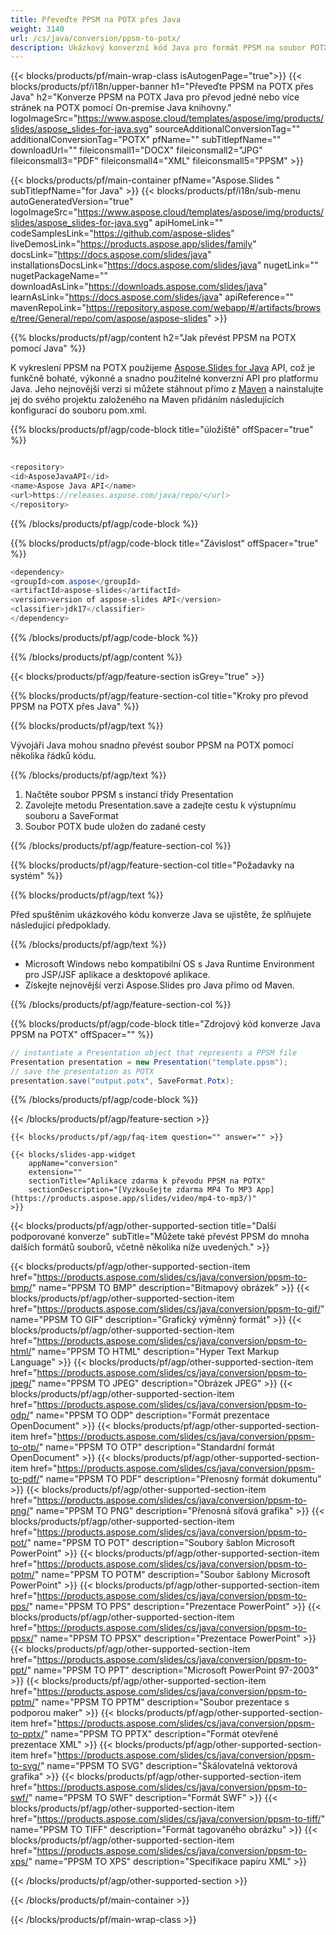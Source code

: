 ```yaml
---
title: Převeďte PPSM na POTX přes Java
weight: 3140
url: /cs/java/conversion/ppsm-to-potx/ 
description: Ukázkový konverzní kód Java pro formát PPSM na soubor POTX. Tento příklad kódu použijte k exportu prezentací PowerPoint a OpenOffice do POTX v rámci jakékoli webové nebo desktopové Java aplikace.
---
```


{{< blocks/products/pf/main-wrap-class isAutogenPage="true">}}
{{< blocks/products/pf/i18n/upper-banner h1="Převeďte PPSM na POTX přes Java" h2="Konverze PPSM na POTX Java pro převod jedné nebo více stránek na POTX pomocí On-premise Java knihovny." logoImageSrc="https://www.aspose.cloud/templates/aspose/img/products/slides/aspose_slides-for-java.svg" sourceAdditionalConversionTag="" additionalConversionTag="POTX" pfName="" subTitlepfName="" downloadUrl="" fileiconsmall1="DOCX" fileiconsmall2="JPG" fileiconsmall3="PDF" fileiconsmall4="XML" fileiconsmall5="PPSM" >}}

{{< blocks/products/pf/main-container pfName="Aspose.Slides " subTitlepfName="for Java" >}}
{{< blocks/products/pf/i18n/sub-menu autoGeneratedVersion="true" logoImageSrc="https://www.aspose.cloud/templates/aspose/img/products/slides/aspose_slides-for-java.svg" apiHomeLink="" codeSamplesLink="https://github.com/aspose-slides" liveDemosLink="https://products.aspose.app/slides/family" docsLink="https://docs.aspose.com/slides/java" installationsDocsLink="https://docs.aspose.com/slides/java" nugetLink="" nugetPackageName="" downloadAsLink="https://downloads.aspose.com/slides/java" learnAsLink="https://docs.aspose.com/slides/java" apiReference="" mavenRepoLink="https://repository.aspose.com/webapp/#/artifacts/browse/tree/General/repo/com/aspose/aspose-slides" >}}

{{% blocks/products/pf/agp/content h2="Jak převést PPSM na POTX pomocí Java" %}}

 K vykreslení PPSM na POTX použijeme
 [Aspose.Slides for Java](https://products.aspose.com/slides/cs/java)
 API, což je funkčně bohaté, výkonné a snadno použitelné konverzní API pro platformu Java. Jeho nejnovější verzi si můžete stáhnout přímo z
 [Maven](https://repository.aspose.com/webapp/#/artifacts/browse/tree/General/repo/com/aspose/aspose-slides)
 a nainstalujte jej do svého projektu založeného na Maven přidáním následujících konfigurací do souboru pom.xml.

{{% blocks/products/pf/agp/code-block title="úložiště" offSpacer="true" %}}

```cs

<repository>
<id>AsposeJavaAPI</id>
<name>Aspose Java API</name>
<url>https://releases.aspose.com/java/repo/</url>
</repository>

```

{{% /blocks/products/pf/agp/code-block %}}

{{% blocks/products/pf/agp/code-block title="Závislost" offSpacer="true" %}}

```cs
<dependency>
<groupId>com.aspose</groupId>
<artifactId>aspose-slides</artifactId>
<version>version of aspose-slides API</version>
<classifier>jdk17</classifier>
</dependency>

```

{{% /blocks/products/pf/agp/code-block %}}

{{% /blocks/products/pf/agp/content %}}

{{< blocks/products/pf/agp/feature-section isGrey="true" >}}

{{% blocks/products/pf/agp/feature-section-col title="Kroky pro převod PPSM na POTX přes Java" %}}

{{% blocks/products/pf/agp/text %}}

 Vývojáři Java mohou snadno převést soubor PPSM na POTX pomocí několika řádků kódu.

{{% /blocks/products/pf/agp/text %}}

1. Načtěte soubor PPSM s instancí třídy Presentation
1. Zavolejte metodu Presentation.save a zadejte cestu k výstupnímu souboru a SaveFormat
1. Soubor POTX bude uložen do zadané cesty

{{% /blocks/products/pf/agp/feature-section-col %}}

{{% blocks/products/pf/agp/feature-section-col title="Požadavky na systém" %}}

{{% blocks/products/pf/agp/text %}}

 Před spuštěním ukázkového kódu konverze Java se ujistěte, že splňujete následující předpoklady.

{{% /blocks/products/pf/agp/text %}}

- Microsoft Windows nebo kompatibilní OS s Java Runtime Environment pro JSP/JSF aplikace a desktopové aplikace.
- Získejte nejnovější verzi Aspose.Slides pro Java přímo od Maven.

{{% /blocks/products/pf/agp/feature-section-col %}}

{{% blocks/products/pf/agp/code-block title="Zdrojový kód konverze Java PPSM na POTX" offSpacer="" %}}

```cs
// instantiate a Presentation object that represents a PPSM file
Presentation presentation = new Presentation("template.ppsm");
// save the presentation as POTX
presentation.save("output.potx", SaveFormat.Potx);   

```

{{% /blocks/products/pf/agp/code-block %}}

{{< /blocks/products/pf/agp/feature-section >}}

    {{< blocks/products/pf/agp/faq-item question="" answer="" >}}
 

<!-- aboutfile Starts -->

<!-- aboutfile Ends -->

    {{< blocks/slides-app-widget 
        appName="conversion"
        extension=""
        sectionTitle="Aplikace zdarma k převodu PPSM na POTX" 
        sectionDescription="[Vyzkoušejte zdarma MP4 To MP3 App](https://products.aspose.app/slides/video/mp4-to-mp3/)" 
    >}}
    
{{< blocks/products/pf/agp/other-supported-section title="Další podporované konverze" subTitle="Můžete také převést PPSM do mnoha dalších formátů souborů, včetně několika níže uvedených." >}}

{{< blocks/products/pf/agp/other-supported-section-item href="https://products.aspose.com/slides/cs/java/conversion/ppsm-to-bmp/" name="PPSM TO BMP" description="Bitmapový obrázek" >}}
{{< blocks/products/pf/agp/other-supported-section-item href="https://products.aspose.com/slides/cs/java/conversion/ppsm-to-gif/" name="PPSM TO GIF" description="Grafický výměnný formát" >}}
{{< blocks/products/pf/agp/other-supported-section-item href="https://products.aspose.com/slides/cs/java/conversion/ppsm-to-html/" name="PPSM TO HTML" description="Hyper Text Markup Language" >}}
{{< blocks/products/pf/agp/other-supported-section-item href="https://products.aspose.com/slides/cs/java/conversion/ppsm-to-jpeg/" name="PPSM TO JPEG" description="Obrázek JPEG" >}}
{{< blocks/products/pf/agp/other-supported-section-item href="https://products.aspose.com/slides/cs/java/conversion/ppsm-to-odp/" name="PPSM TO ODP" description="Formát prezentace OpenDocument" >}}
{{< blocks/products/pf/agp/other-supported-section-item href="https://products.aspose.com/slides/cs/java/conversion/ppsm-to-otp/" name="PPSM TO OTP" description="Standardní formát OpenDocument" >}}
{{< blocks/products/pf/agp/other-supported-section-item href="https://products.aspose.com/slides/cs/java/conversion/ppsm-to-pdf/" name="PPSM TO PDF" description="Přenosný formát dokumentu" >}}
{{< blocks/products/pf/agp/other-supported-section-item href="https://products.aspose.com/slides/cs/java/conversion/ppsm-to-png/" name="PPSM TO PNG" description="Přenosná síťová grafika" >}}
{{< blocks/products/pf/agp/other-supported-section-item href="https://products.aspose.com/slides/cs/java/conversion/ppsm-to-pot/" name="PPSM TO POT" description="Soubory šablon Microsoft PowerPoint" >}}
{{< blocks/products/pf/agp/other-supported-section-item href="https://products.aspose.com/slides/cs/java/conversion/ppsm-to-potm/" name="PPSM TO POTM" description="Soubor šablony Microsoft PowerPoint" >}}
{{< blocks/products/pf/agp/other-supported-section-item href="https://products.aspose.com/slides/cs/java/conversion/ppsm-to-pps/" name="PPSM TO PPS" description="Prezentace PowerPoint" >}}
{{< blocks/products/pf/agp/other-supported-section-item href="https://products.aspose.com/slides/cs/java/conversion/ppsm-to-ppsx/" name="PPSM TO PPSX" description="Prezentace PowerPoint" >}}
{{< blocks/products/pf/agp/other-supported-section-item href="https://products.aspose.com/slides/cs/java/conversion/ppsm-to-ppt/" name="PPSM TO PPT" description="Microsoft PowerPoint 97-2003" >}}
{{< blocks/products/pf/agp/other-supported-section-item href="https://products.aspose.com/slides/cs/java/conversion/ppsm-to-pptm/" name="PPSM TO PPTM" description="Soubor prezentace s podporou maker" >}}
{{< blocks/products/pf/agp/other-supported-section-item href="https://products.aspose.com/slides/cs/java/conversion/ppsm-to-pptx/" name="PPSM TO PPTX" description="Formát otevřené prezentace XML" >}}
{{< blocks/products/pf/agp/other-supported-section-item href="https://products.aspose.com/slides/cs/java/conversion/ppsm-to-svg/" name="PPSM TO SVG" description="Škálovatelná vektorová grafika" >}}
{{< blocks/products/pf/agp/other-supported-section-item href="https://products.aspose.com/slides/cs/java/conversion/ppsm-to-swf/" name="PPSM TO SWF" description="Formát SWF" >}}
{{< blocks/products/pf/agp/other-supported-section-item href="https://products.aspose.com/slides/cs/java/conversion/ppsm-to-tiff/" name="PPSM TO TIFF" description="Formát tagovaného obrázku" >}}
{{< blocks/products/pf/agp/other-supported-section-item href="https://products.aspose.com/slides/cs/java/conversion/ppsm-to-xps/" name="PPSM TO XPS" description="Specifikace papíru XML" >}}

{{< /blocks/products/pf/agp/other-supported-section >}}

{{< /blocks/products/pf/main-container >}}
    
{{< /blocks/products/pf/main-wrap-class >}}